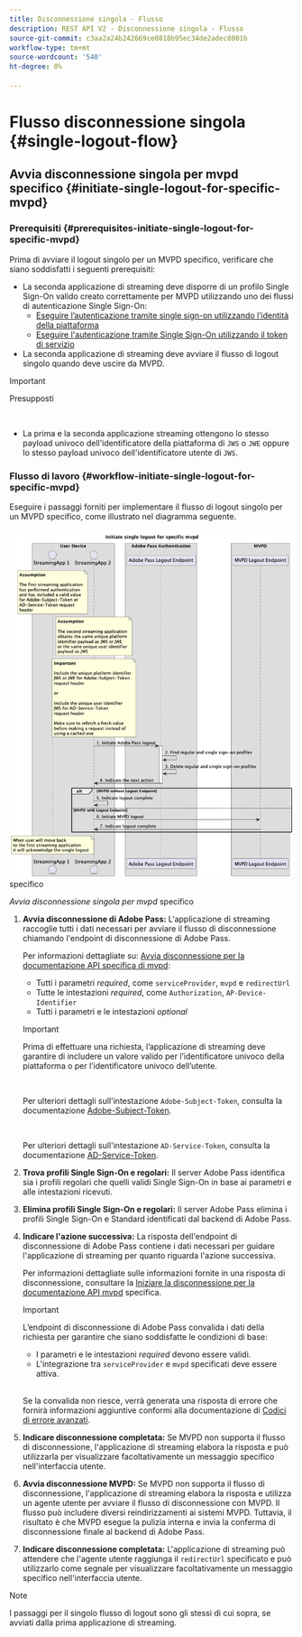 ```yaml
---
title: Disconnessione singola - Flusso
description: REST API V2 - Disconnessione singola - Flusso
source-git-commit: c3aa2a24b242669ce0818b95ec34de2adec8001b
workflow-type: tm+mt
source-wordcount: '540'
ht-degree: 0%

---
```



# Flusso disconnessione singola {#single-logout-flow}

## Avvia disconnessione singola per mvpd specifico {#initiate-single-logout-for-specific-mvpd}

### Prerequisiti {#prerequisites-initiate-single-logout-for-specific-mvpd}

Prima di avviare il logout singolo per un MVPD specifico, verificare che siano soddisfatti i seguenti prerequisiti:

* La seconda applicazione di streaming deve disporre di un profilo Single Sign-On valido creato correttamente per MVPD utilizzando uno dei flussi di autenticazione Single Sign-On:
   * [Eseguire l’autenticazione tramite single sign-on utilizzando l’identità della piattaforma](./rest-api-v2-single-sign-on-platform-identity-flows.md)
   * [Eseguire l&#39;autenticazione tramite Single Sign-On utilizzando il token di servizio](./rest-api-v2-single-sign-on-service-token-flows.md)
* La seconda applicazione di streaming deve avviare il flusso di logout singolo quando deve uscire da MVPD.

>[!IMPORTANT]
> 
> Presupposti
>
> <br/>
> 
> * La prima e la seconda applicazione streaming ottengono lo stesso payload univoco dell&#39;identificatore della piattaforma di `JWS` o `JWE` oppure lo stesso payload univoco dell&#39;identificatore utente di `JWS`.

### Flusso di lavoro {#workflow-initiate-single-logout-for-specific-mvpd}

Eseguire i passaggi forniti per implementare il flusso di logout singolo per un MVPD specifico, come illustrato nel diagramma seguente.

![Avvia disconnessione singola per mvpd](../../../assets/rest-api-v2/flows/single-sign-on-flows/rest-api-v2-initiate-single-logout-for-specific-mvpd-flow.png) specifico

*Avvia disconnessione singola per mvpd* specifico

1. **Avvia disconnessione di Adobe Pass:** L&#39;applicazione di streaming raccoglie tutti i dati necessari per avviare il flusso di disconnessione chiamando l&#39;endpoint di disconnessione di Adobe Pass.

   Per informazioni dettagliate su: [Avvia disconnessione per la documentazione API specifica di mvpd](../../apis/logout-apis/rest-api-v2-logout-apis-initiate-logout-for-specific-mvpd.md):
   * Tutti i parametri _required_, come `serviceProvider`, `mvpd` e `redirectUrl`
   * Tutte le intestazioni _required_, come `Authorization`, `AP-Device-Identifier`
   * Tutti i parametri e le intestazioni _optional_

   >[!IMPORTANT]
   > 
   > Prima di effettuare una richiesta, l’applicazione di streaming deve garantire di includere un valore valido per l’identificatore univoco della piattaforma o per l’identificatore univoco dell’utente.
   >
   > <br/>
   > 
   > Per ulteriori dettagli sull&#39;intestazione `Adobe-Subject-Token`, consulta la documentazione [Adobe-Subject-Token](../../appendix/headers/rest-api-v2-appendix-headers-adobe-subject-token.md).
   > 
   > <br/>
   > 
   > Per ulteriori dettagli sull&#39;intestazione `AD-Service-Token`, consulta la documentazione [AD-Service-Token](../../appendix/headers/rest-api-v2-appendix-headers-ad-service-token.md).

1. **Trova profili Single Sign-On e regolari:** Il server Adobe Pass identifica sia i profili regolari che quelli validi Single Sign-On in base ai parametri e alle intestazioni ricevuti.

1. **Elimina profili Single Sign-On e regolari:** Il server Adobe Pass elimina i profili Single Sign-On e Standard identificati dal backend di Adobe Pass.

1. **Indicare l&#39;azione successiva:** La risposta dell&#39;endpoint di disconnessione di Adobe Pass contiene i dati necessari per guidare l&#39;applicazione di streaming per quanto riguarda l&#39;azione successiva.

   Per informazioni dettagliate sulle informazioni fornite in una risposta di disconnessione, consultare la [Iniziare la disconnessione per la documentazione API mvpd](../../apis/logout-apis/rest-api-v2-logout-apis-initiate-logout-for-specific-mvpd.md) specifica.

   >[!IMPORTANT]
   >
   > L’endpoint di disconnessione di Adobe Pass convalida i dati della richiesta per garantire che siano soddisfatte le condizioni di base:
   >
   > * I parametri e le intestazioni _required_ devono essere validi.
   > * L&#39;integrazione tra `serviceProvider` e `mvpd` specificati deve essere attiva.
   >
   > <br/>
   > 
   > Se la convalida non riesce, verrà generata una risposta di errore che fornirà informazioni aggiuntive conformi alla documentazione di [Codici di errore avanzati](../../../enhanced-error-codes.md).

1. **Indicare disconnessione completata:** Se MVPD non supporta il flusso di disconnessione, l&#39;applicazione di streaming elabora la risposta e può utilizzarla per visualizzare facoltativamente un messaggio specifico nell&#39;interfaccia utente.

1. **Avvia disconnessione MVPD:** Se MVPD non supporta il flusso di disconnessione, l&#39;applicazione di streaming elabora la risposta e utilizza un agente utente per avviare il flusso di disconnessione con MVPD. Il flusso può includere diversi reindirizzamenti ai sistemi MVPD. Tuttavia, il risultato è che MVPD esegue la pulizia interna e invia la conferma di disconnessione finale al backend di Adobe Pass.

1. **Indicare disconnessione completata:** L&#39;applicazione di streaming può attendere che l&#39;agente utente raggiunga il `redirectUrl` specificato e può utilizzarlo come segnale per visualizzare facoltativamente un messaggio specifico nell&#39;interfaccia utente.

>[!NOTE]
>
> I passaggi per il singolo flusso di logout sono gli stessi di cui sopra, se avviati dalla prima applicazione di streaming.
